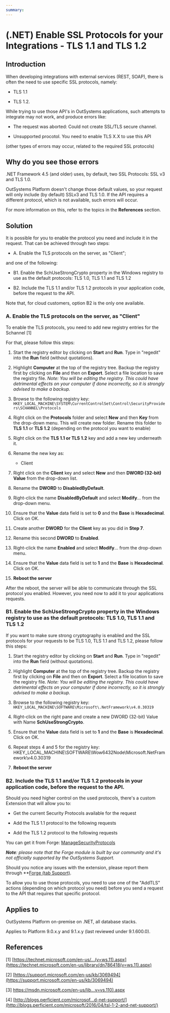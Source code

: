 ```yaml
---
summary:
---
```


# (.NET) Enable SSL Protocols for your Integrations - TLS 1.1 and TLS 1.2

## Introduction

When developing integrations with external services (REST, SOAP), there is often the need to use specific SSL protocols, namely:

* TLS 1.1

* TLS 1.2.

While trying to use those API's in OutSystems applications, such attempts to integrate may not work, and produce errors like:

* The request was aborted: Could not create SSL/TLS secure channel.

* Unsupported procotol. You need to enable TLS X.X to use this API

(other types of errors may occur, related to the required SSL protocols)

## Why do you see those errors

.NET Framework 4.5 (and older) uses, by default, two SSL Protocols: SSL v3 and TLS 1.0.

OutSystems Platform doesn't change those default values, so your request will only include (by default) SSLv3 and TLS 1.0. If the API requires a different protocol, which is not available, such errors will occur.

For more information on this, refer to the topics in the **References** section.

## Solution

It is possible for you to enable the protocol you need and include it in the request. That can be achieved through two steps:

* A. Enable the TLS protocols on the server, as "Client";

and one of the following:

* B1. Enable the SchUseStrongCrypto property in the Windows registry to use as the default protocols: TLS 1.0, TLS 1.1 and TLS 1.2

* B2. Include the TLS 1.1 and/or TLS 1.2 protocols in your application code, before the request to the API.

Note that, for cloud customers, option B2 is the only one available.

### A. Enable the TLS protocols on the server, as "Client"

To enable the TLS protocols, you need to add new registry entries for the Schannel [1]

For that, please follow this steps:

1. Start the registry editor by clicking on **Start** and **Run**. Type in "regedit" into the **Run** field (without quotations).

2. Highlight **Computer** at the top of the registry tree.  Backup the registry first by clicking on **File** and then on **Export**.  Select a file location to save the registry file.
    *Note: You will be editing the registry.  This could have detrimental effects on your computer if done incorrectly, so it is strongly advised to make a backup.*

3. Browse to the following registry key:
    `HKEY_LOCAL_MACHINE\SYSTEM\CurrentControlSet\Control\SecurityProviders\SCHANNEL\Protocols`

4. Right click on the **Protocols** folder and select **New** and then **Key** from the drop-down menu. This will create new folder.  Rename this folder to **TLS 1.1** or **TLS 1.2** (depending on the protocol you want to enable)

5. Right click on the **TLS 1.1 **or** TLS 1.2** key and add a new key underneath it.

6. Rename the new key as:

    * Client

7. Right click on the **Client** key and select **New** and then **DWORD (32-bit) Value** from the drop-down list.

8. Rename the **DWORD** to **DisabledByDefault**.

9. Right-click the name **DisabledByDefault** and select **Modify**... from the drop-down menu.

10. Ensure that the **Value** data field is set to **0** and the **Base** is **Hexadecimal**.  Click on OK.

11. Create another **DWORD** for the **Client** key as you did in **Step 7**.

12. Rename this second **DWORD** to **Enabled**.

13. Right-click the name **Enabled** and select **Modify**... from the drop-down menu.

14. Ensure that the **Value** data field is set to **1** and the **Base** is **Hexadecimal**. Click on OK.

15. **Reboot the server**

After the reboot, the server will be able to communicate through the SSL protocol you enabled. However, you need now to add it to your applications requests.

### B1. Enable the SchUseStrongCrypto property in the Windows registry to use as the default protocols: TLS 1.0, TLS 1.1 and TLS 1.2

If you want to make sure strong cryptography is enabled and the SSL protocols for your requests to be TLS 1.0, TLS 1.1 and TLS 1.2, please follow this steps:

1. Start the registry editor by clicking on **Start** and **Run**. Type in "regedit" into the **Run** field (without quotations).

2. Highlight **Computer** at the top of the registry tree.  Backup the registry first by clicking on **File** and then on **Export**.  Select a file location to save the registry file.
    *Note: You will be editing the registry.  This could have detrimental effects on your computer if done incorrectly, so it is strongly advised to make a backup.*

3. Browse to the following registry key:
    `HKEY_LOCAL_MACHINE\SOFTWARE\Microsoft\.NetFramework\v4.0.30319`

4. Right-click on the right pane and create a new DWORD (32-bit) Value with Name **SchUseStrongCrypto**.

5. Ensure that the **Value** data field is set to **1** and the **Base** is **Hexadecimal**. Click on OK.

6. Repeat steps 4 and 5 for the registry key: HKEY_LOCAL_MACHINE\SOFTWARE\Wow6432Node\Microsoft\.NetFramework\v4.0.30319

7. **Reboot the server** 

### B2. Include the TLS 1.1 and/or TLS 1.2 protocols in your application code, before the request to the API.

Should you need higher control on the used protocols, there's a custom Extension that will allow you to:

* Get the current Security Protocols available for the request

* Add the TLS 1.1 protocol to the following requests

* Add the TLS 1.2 protocol to the following requests

You can get it from Forge: [ManageSecurityProtocols](https://www.outsystems.com/forge/Component_Overview.aspx?ProjectId=1413)

**_Note_***: please note that the Forge module is built by our community and it's not officially supported by the OutSystems Support.*

Should you notice any issues with the extension, please report them through **[Forge (tab Support)](https://www.outsystems.com/forge/component-discussions/1413/ManageSecurityProtocols)*.*

To allow you to use those protocols, you need to use one of the "AddTLS" actions (depending on which protocol you need) before you send a request to the API that requires that specific protocol.

## Applies to

OutSystems Platform on-premise on .NET, all database stacks.

Applies to Platform 9.0.x.y and 9.1.x.y (last reviewed under 9.1.600.0).

## References

[1] [https://technet.microsoft.com/en-us/...(v=ws.11).aspx](https://technet.microsoft.com/en-us/library/dn786418(v=ws.11).aspx)

[2] [https://support.microsoft.com/en-us/kb/3069494](https://support.microsoft.com/en-us/kb/3069494)

[3] [https://msdn.microsoft.com/en-us/lib...v=vs.110).aspx](https://msdn.microsoft.com/en-us/library/system.net.securityprotocoltype(v=vs.110).aspx)

[4] [http://blogs.perficient.com/microsof...d-net-support/](http://blogs.perficient.com/microsoft/2016/04/tsl-1-2-and-net-support/)

